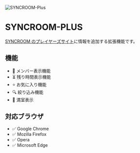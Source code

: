 ![SYNCROOM-Plus](https://github.com/[username]/[reponame]/blob/[branch]/docs/screenshot.gif?raw=true)

# SYNCROOM-PLUS

[SYNCROOM のプレイヤーズサイト](https://syncroom.yamaha.com/play/)に情報を追加する拡張機能です。

## 機能

- 👤 メンバー表示機能
- ⏳ 残り時間表示機能
- ⭐ お気に入り機能
- 🔍 絞り込み機能
- 🚫 満室表示

## 対応ブラウザ

- ✅ Google Chrome
- ✅ Mozilla Firefox
- ✅ Opera
- ✅ Microsoft Edge
